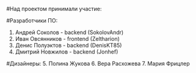 #Над проектом принимали участие:

#Разработчики ПО:

1. Андрей Соколов - backend (SokolovAndr)
2. Иван Овсянников - frontend (Zeltharion)
3. Денис Полуэктов - backend (DenisKT85)
4. Дмитрий Новжилов - backend (Jonhef)

#Дизайнеры:
5. Полина Жукова
6. Вера Расхожева
7. Мария Фрицлер
